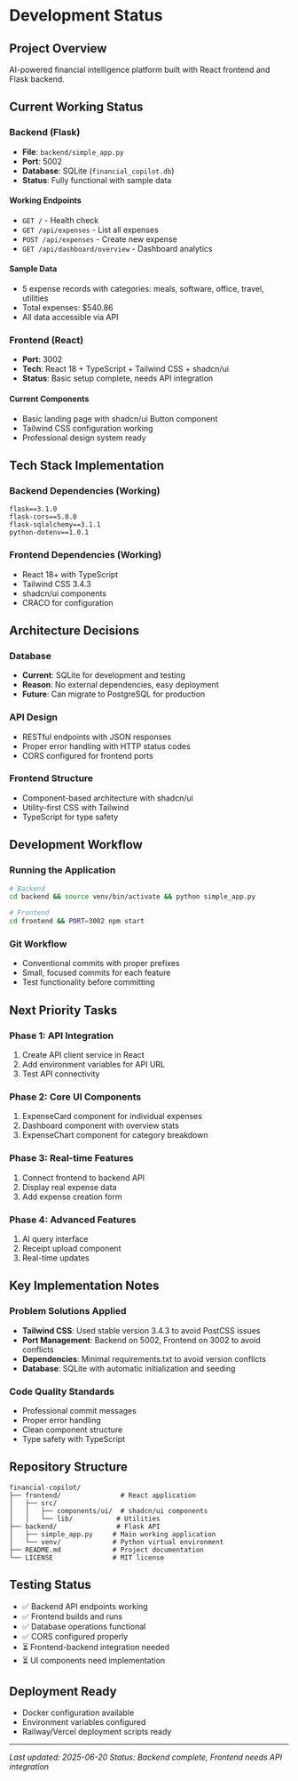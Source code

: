 # Development Status

## Project Overview
AI-powered financial intelligence platform built with React frontend and Flask backend.

## Current Working Status

### Backend (Flask)
- **File**: `backend/simple_app.py`
- **Port**: 5002
- **Database**: SQLite (`financial_copilot.db`)
- **Status**: Fully functional with sample data

#### Working Endpoints
- `GET /` - Health check
- `GET /api/expenses` - List all expenses
- `POST /api/expenses` - Create new expense
- `GET /api/dashboard/overview` - Dashboard analytics

#### Sample Data
- 5 expense records with categories: meals, software, office, travel, utilities
- Total expenses: $540.86
- All data accessible via API

### Frontend (React)
- **Port**: 3002
- **Tech**: React 18 + TypeScript + Tailwind CSS + shadcn/ui
- **Status**: Basic setup complete, needs API integration

#### Current Components
- Basic landing page with shadcn/ui Button component
- Tailwind CSS configuration working
- Professional design system ready

## Tech Stack Implementation

### Backend Dependencies (Working)
```
flask==3.1.0
flask-cors==5.0.0
flask-sqlalchemy==3.1.1
python-dotenv==1.0.1
```

### Frontend Dependencies (Working)
- React 18+ with TypeScript
- Tailwind CSS 3.4.3
- shadcn/ui components
- CRACO for configuration

## Architecture Decisions

### Database
- **Current**: SQLite for development and testing
- **Reason**: No external dependencies, easy deployment
- **Future**: Can migrate to PostgreSQL for production

### API Design
- RESTful endpoints with JSON responses
- Proper error handling with HTTP status codes
- CORS configured for frontend ports

### Frontend Structure
- Component-based architecture with shadcn/ui
- Utility-first CSS with Tailwind
- TypeScript for type safety

## Development Workflow

### Running the Application
```bash
# Backend
cd backend && source venv/bin/activate && python simple_app.py

# Frontend  
cd frontend && PORT=3002 npm start
```

### Git Workflow
- Conventional commits with proper prefixes
- Small, focused commits for each feature
- Test functionality before committing

## Next Priority Tasks

### Phase 1: API Integration
1. Create API client service in React
2. Add environment variables for API URL
3. Test API connectivity

### Phase 2: Core UI Components
1. ExpenseCard component for individual expenses
2. Dashboard component with overview stats
3. ExpenseChart component for category breakdown

### Phase 3: Real-time Features
1. Connect frontend to backend API
2. Display real expense data
3. Add expense creation form

### Phase 4: Advanced Features
1. AI query interface
2. Receipt upload component
3. Real-time updates

## Key Implementation Notes

### Problem Solutions Applied
- **Tailwind CSS**: Used stable version 3.4.3 to avoid PostCSS issues
- **Port Management**: Backend on 5002, Frontend on 3002 to avoid conflicts
- **Dependencies**: Minimal requirements.txt to avoid version conflicts
- **Database**: SQLite with automatic initialization and seeding

### Code Quality Standards
- Professional commit messages
- Proper error handling
- Clean component structure
- Type safety with TypeScript

## Repository Structure
```
financial-copilot/
├── frontend/               # React application
│   ├── src/
│   │   ├── components/ui/  # shadcn/ui components
│   │   └── lib/           # Utilities
├── backend/               # Flask API
│   ├── simple_app.py     # Main working application
│   └── venv/             # Python virtual environment
├── README.md             # Project documentation
└── LICENSE               # MIT license
```

## Testing Status
- ✅ Backend API endpoints working
- ✅ Frontend builds and runs
- ✅ Database operations functional
- ✅ CORS configured properly
- ⏳ Frontend-backend integration needed
- ⏳ UI components need implementation

## Deployment Ready
- Docker configuration available
- Environment variables configured
- Railway/Vercel deployment scripts ready

---
*Last updated: 2025-06-20*
*Status: Backend complete, Frontend needs API integration*
